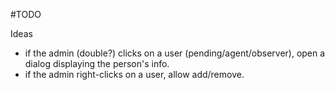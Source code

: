 #TODO

Ideas
- if the admin (double?) clicks on a user (pending/agent/observer), open a dialog displaying the person's info.
- if the admin right-clicks on a user, allow add/remove.
